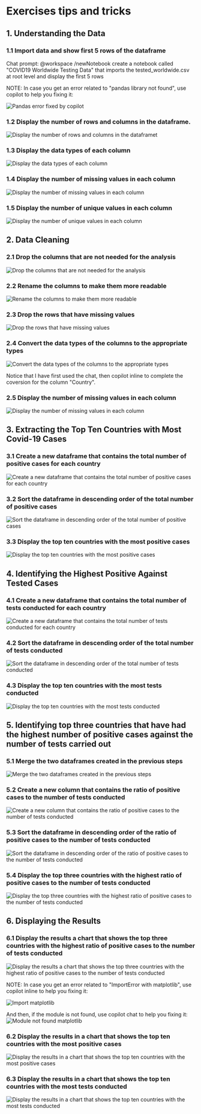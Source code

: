 # Exercises tips and tricks

## 1. Understanding the Data

### 1.1 Import data and show first 5 rows of the dataframe

Chat prompt: @workspace  /newNotebook create a notebook called "COVID19 Worldwide Testing Data" that imports the tested_worldwide.csv at root level and display the first 5 rows 

NOTE: In case you get an error related to "pandas library not found", use copilot to help you fixing it:

![Pandas error fixed by copilot](https://github.com/tulikapgit/CopilotDeveloper/blob/main/completesolution/dataengineer/images/pandaserror.png)

### 1.2 Display the number of rows and columns in the dataframe. 

![Display the number of rows and columns in the dataframet](images/1_2.png)

### 1.3 Display the data types of each column

![Display the data types of each column](images/1_3.png)

### 1.4 Display the number of missing values in each column

![Display the number of missing values in each column](images/1_4.png)

### 1.5 Display the number of unique values in each column

![Display the number of unique values in each column](images/1_5.png)

## 2. Data Cleaning

### 2.1 Drop the columns that are not needed for the analysis

![Drop the columns that are not needed for the analysis](images/2_1.png)

### 2.2 Rename the columns to make them more readable

![Rename the columns to make them more readable](images/2_2.png)

### 2.3 Drop the rows that have missing values

![Drop the rows that have missing values](images/2_3.png)

### 2.4 Convert the data types of the columns to the appropriate types

![Convert the data types of the columns to the appropriate types](images/2_4.png)

Notice that I have first used the chat, then copilot inline to complete the coversion for the column "Country".

### 2.5 Display the number of missing values in each column

![Display the number of missing values in each column](images/2_5.png)

## 3. Extracting the Top Ten Countries with Most Covid-19 Cases

### 3.1 Create a new dataframe that contains the total number of positive cases for each country

![Create a new dataframe that contains the total number of positive cases for each country](images/3_1.png)

### 3.2 Sort the dataframe in descending order of the total number of positive cases

![Sort the dataframe in descending order of the total number of positive cases](images/3_2.png)

### 3.3 Display the top ten countries with the most positive cases

![Display the top ten countries with the most positive cases](images/3_3.png)

## 4. Identifying the Highest Positive Against Tested Cases

### 4.1 Create a new dataframe that contains the total number of tests conducted for each country

![Create a new dataframe that contains the total number of tests conducted for each country](images/4_1.png)

### 4.2 Sort the dataframe in descending order of the total number of tests conducted

![Sort the dataframe in descending order of the total number of tests conducted](images/4_2.png)

### 4.3 Display the top ten countries with the most tests conducted

![Display the top ten countries with the most tests conducted](images/4_3.png)

## 5. Identifying top three countries that have had the highest number of positive cases against the number of tests carried out

### 5.1 Merge the two dataframes created in the previous steps

![Merge the two dataframes created in the previous steps](images/5_1.png)

### 5.2 Create a new column that contains the ratio of positive cases to the number of tests conducted

![Create a new column that contains the ratio of positive cases to the number of tests conducted](images/5_2.png)

### 5.3 Sort the dataframe in descending order of the ratio of positive cases to the number of tests conducted

![Sort the dataframe in descending order of the ratio of positive cases to the number of tests conducted](images/5_3.png)

### 5.4 Display the top three countries with the highest ratio of positive cases to the number of tests conducted

![Display the top three countries with the highest ratio of positive cases to the number of tests conducted](images/5_4.png)

## 6. Displaying the Results

### 6.1 Display the results a chart that shows the top three countries with the highest ratio of positive cases to the number of tests conducted

![Display the results a chart that shows the top three countries with the highest ratio of positive cases to the number of tests conducted](images/6_1.png)

NOTE: In case you get an error related to "ImportError with matplotlib", use copilot inline to help you fixing it:

![Import matplotlib](images/importmatplot.png)

And then, if the module is not found, use copilot chat to help you fixing it:
![Module not found matplotlib](images/notfoundmatplotlib.png)


### 6.2 Display the results in a chart that shows the top ten countries with the most positive cases

![Display the results in a chart that shows the top ten countries with the most positive cases](images/6_2.png)

### 6.3 Display the results in a chart that shows the top ten countries with the most tests conducted

![Display the results in a chart that shows the top ten countries with the most tests conducted](images/6_3.png)


